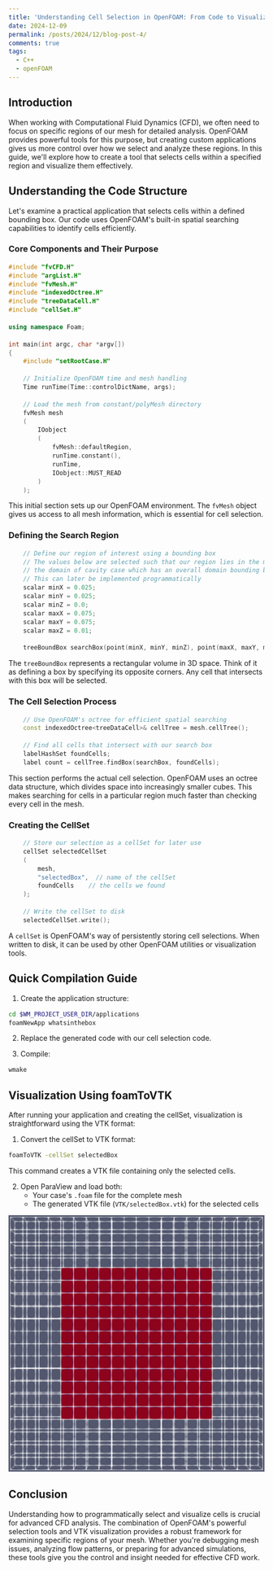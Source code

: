 ```yaml
---
title: 'Understanding Cell Selection in OpenFOAM: From Code to Visualization'
date: 2024-12-09
permalink: /posts/2024/12/blog-post-4/
comments: true
tags:
  - C++
  - openFOAM
---
```

## Introduction

When working with Computational Fluid Dynamics (CFD), we often need to focus on specific regions of our mesh for detailed analysis. OpenFOAM provides powerful tools for this purpose, but creating custom applications gives us more control over how we select and analyze these regions. In this guide, we'll explore how to create a tool that selects cells within a specified region and visualize them effectively.

## Understanding the Code Structure

Let's examine a practical application that selects cells within a defined bounding box. Our code uses OpenFOAM's built-in spatial searching capabilities to identify cells efficiently.

### Core Components and Their Purpose

```cpp
#include "fvCFD.H"
#include "argList.H"
#include "fvMesh.H"
#include "indexedOctree.H"
#include "treeDataCell.H"
#include "cellSet.H"

using namespace Foam;

int main(int argc, char *argv[])
{
    #include "setRootCase.H"
    
    // Initialize OpenFOAM time and mesh handling
    Time runTime(Time::controlDictName, args);
    
    // Load the mesh from constant/polyMesh directory
    fvMesh mesh
    (
        IOobject
        (
            fvMesh::defaultRegion,
            runTime.constant(),
            runTime,
            IOobject::MUST_READ
        )
    );
```

This initial section sets up our OpenFOAM environment. The `fvMesh` object gives us access to all mesh information, which is essential for cell selection.

### Defining the Search Region

```cpp
    // Define our region of interest using a bounding box
    // The values below are selected such that our region lies in the middle of
    // the domain of cavity case which has an overall domain bounding box (0 0 0) (0.1 0.1 0.01)
    // This can later be implemented programmatically 
    scalar minX = 0.025;
    scalar minY = 0.025;
    scalar minZ = 0.0;
    scalar maxX = 0.075;
    scalar maxY = 0.075;
    scalar maxZ = 0.01;

    treeBoundBox searchBox(point(minX, minY, minZ), point(maxX, maxY, maxZ));
```

The `treeBoundBox` represents a rectangular volume in 3D space. Think of it as defining a box by specifying its opposite corners. Any cell that intersects with this box will be selected.

### The Cell Selection Process

```cpp
    // Use OpenFOAM's octree for efficient spatial searching
    const indexedOctree<treeDataCell>& cellTree = mesh.cellTree();

    // Find all cells that intersect with our search box
    labelHashSet foundCells;
    label count = cellTree.findBox(searchBox, foundCells);
```

This section performs the actual cell selection. OpenFOAM uses an octree data structure, which divides space into increasingly smaller cubes. This makes searching for cells in a particular region much faster than checking every cell in the mesh.

### Creating the CellSet

```cpp
    // Store our selection as a cellSet for later use
    cellSet selectedCellSet
    (
        mesh,
        "selectedBox",  // name of the cellSet
        foundCells    // the cells we found
    );

    // Write the cellSet to disk
    selectedCellSet.write();
```

A `cellSet` is OpenFOAM's way of persistently storing cell selections. When written to disk, it can be used by other OpenFOAM utilities or visualization tools.

## Quick Compilation Guide

1. Create the application structure:
```bash
cd $WM_PROJECT_USER_DIR/applications
foamNewApp whatsinthebox
```

2. Replace the generated code with our cell selection code.

3. Compile:
```bash
wmake
```

## Visualization Using foamToVTK

After running your application and creating the cellSet, visualization is straightforward using the VTK format:

1. Convert the cellSet to VTK format:
```bash
foamToVTK -cellSet selectedBox
```
This command creates a VTK file containing only the selected cells.

2. Open ParaView and load both:
   - Your case's `.foam` file for the complete mesh
   - The generated VTK file (`VTK/selectedBox.vtk`) for the selected cells

<img src="/images/selected-cells.eps" width="600" alt="Selected cells within the cavity domain">

<!-- You'll now see two objects in ParaView:
- The complete mesh from your case
- The selected cells as a separate object -->


<!-- This approach offers several advantages:
- The VTK file is lightweight, containing only the selected cells
- You can easily compare the selected region with the full mesh
- The VTK format allows for efficient loading and manipulation in ParaView -->

<!-- ## Common Applications and Extensions

This basic framework can be extended in several ways:

1. **Dynamic Selection Criteria**: Modify the code to accept bounding box coordinates as command-line arguments:
```cpp
scalar minX = args.getOrDefault<scalar>("xMin", 0.025);
```

2. **Complex Geometries**: Replace the bounding box with more sophisticated shapes:
```cpp
// Example: Spherical selection
scalar radius = 0.05;
point center(0, 0, 0);
```

3. **Multiple Regions**: Create multiple cellSets for different regions of interest:
```cpp
cellSet region1(mesh, "region1", cells1);
cellSet region2(mesh, "region2", cells2);
``` -->

## Conclusion

Understanding how to programmatically select and visualize cells is crucial for advanced CFD analysis. The combination of OpenFOAM's powerful selection tools and VTK visualization provides a robust framework for examining specific regions of your mesh. Whether you're debugging mesh issues, analyzing flow patterns, or preparing for advanced simulations, these tools give you the control and insight needed for effective CFD work.
